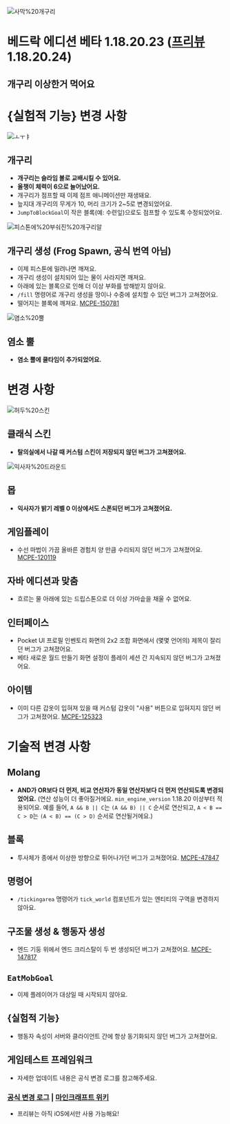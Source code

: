 ![사막%20개구리](0.png)
# 베드락 에디션 베타 1.18.20.23 ([프리뷰](https://www.koreaminecraft.net/update/3094908) 1.18.20.24)
## 개구리 이상한거 먹어요

{실험적 기능} 변경 사항
=

![ㅗㅜㅑ](1.png)

개구리
-
* **개구리는 슬라임 볼로 교배시킬 수 있어요.**
* **올챙이 체력이 6으로 늘어났어요.**
* 개구리가 점프할 때 이제 점프 애니메이션만 재생돼요.
* 늪지대 개구리의 무게가 10, 머리 크기가 2~5로 변경되었어요.
* `JumpToBlockGoal`이 작은 블록(예: 수련잎)으로도 점프할 수 있도록 수정되었어요.

![피스톤에%20부숴진%20개구리알](2.png)

개구리 생성 (Frog Spawn, 공식 번역 아님)
-
* 이제 피스톤에 밀려나면 깨져요.
* 개구리 생성이 설치되어 있는 물이 사라지면 깨져요.
* 아래에 있는 블록으로 인해 더 이상 부화를 방해받지 않아요.
* `/fill` 명령어로 개구리 생성을 땅이나 수중에 설치할 수 있던 버그가 고쳐졌어요.
* 떨어지는 블록에 깨져요. [MCPE-150781](BUG)

![염소%20뿔](3.png)

염소 뿔
-
* **염소 뿔에 쿨타임이 추가되었어요.**


변경 사항
=

![허두%20스킨](4.png)

클래식 스킨
-
* **탈의실에서 나갈 때 커스텀 스킨이 저장되지 않던 버그가 고쳐졌어요.**

![익사자%20드라운드](5.png)

몹
-
* **익사자가 밝기 레벨 0 이상에서도 스폰되던 버그가 고쳐졌어요.**

게임플레이
-
* 수선 마법이 가끔 올바른 경험치 양 만큼 수리되지 않던 버그가 고쳐졌어요. [MCPE-120119](BUG)

자바 에디션과 맞춤
-
* 흐르는 물 아래에 있는 드립스톤으로 더 이상 가마솥을 채울 수 없어요.

인터페이스
-
* Pocket UI 프로필 인벤토리 화면의 2x2 조합 화면에서 (몇몇 언어의) 제목이 잘리던 버그가 고쳐졌어요.
* 베타 새로운 월드 만들기 화면 설정이 플레이 세션 간 지속되지 않던 버그가 고쳐졌어요.

아이템
-
* 이미 다른 갑옷이 입혀져 있을 때 커스텀 갑옷이 "사용" 버튼으로 입혀지지 않던 버그가 고쳐졌어요. [MCPE-125323](BUG)


기술적 변경 사항
=

Molang
-
* **AND가 OR보다 더 먼저, 비교 연산자가 동일 연산자보다 더 먼저 연산되도록 변경되었어요.** (연산 성능이 더 좋아질거에요. `min_engine_version` 1.18.20 이상부터 적용되어요. 예를 들어, `A && B || C`는 `(A && B) || C` 순서로 연산되고, `A < B == C > D`는 `(A < B) == (C > D)` 순서로 연산될거에요.)

블록
-
* 투사체가 종에서 이상한 방향으로 튀어나가던 버그가 고쳐졌어요. [MCPE-47847](BUG)

명령어
-
* `/tickingarea` 명령어가 `tick_world` 컴포넌트가 있는 엔티티의 구역을 변경하지 않아요.

구조물 생성 & 행동자 생성
-
* 엔드 기둥 위에서 엔드 크리스탈이 두 번 생성되던 버그가 고쳐졌어요. [MCPE-147817](BUG)

`EatMobGoal`
-
* 이제 플레이어가 대상일 때 시작되지 않아요.

{실험적 기능}
-
* 행동자 속성이 서버와 클라이언트 간에 항상 동기화되지 않던 버그가 고쳐졌어요.

게임테스트 프레임워크
-
* 자세한 업데이트 내용은 공식 변경 로그를 참고해주세요.

### [공식 변경 로그](https://feedback.minecraft.net/hc/en-us/articles/4423906361869) | [마인크래프트 위키](wiki/beta_1.18.20.23)

* 프리뷰는 아직 iOS에서만 사용 가능해요!
